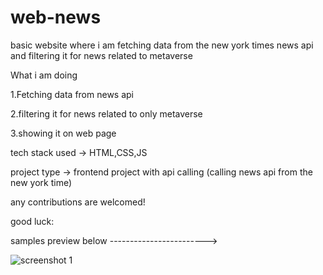 # web-news


basic website where i am fetching data from the new york times news api and filtering it for news related to metaverse 

What i am doing 

1.Fetching data from news api 


2.filtering it for news related to only metaverse 


3.showing it on web page 

tech stack used -> HTML,CSS,JS 

project type -> frontend project with api calling (calling news api from the new york time)


any contributions are welcomed!

good luck:

samples preview below ------------------------>

![screenshot 1](https://user-images.githubusercontent.com/88980729/185970287-dd635dcb-51d9-41c0-9616-ded98e5b82ed.png)

